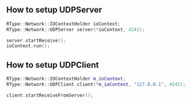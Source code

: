 ## How to setup UDPServer

```C++
RType::Network::IOContextHolder ioContext;
RType::Network::UDPServer server(*ioContext, 4242);

server.startReceive();
ioContext.run();
```

## How to setup UDPClient

```C++
RType::Network::IOContextHolder m_ioContext;
RType::Network::UDPClient client(*m_ioContext, "127.0.0.1", 4242);

client.startReceiveFromServer();
```